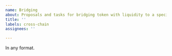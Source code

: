 ```yaml
---
name: Bridging
about: Proposals and tasks for bridging token with liquidity to a specific network
title: ''
labels: cross-chain
assignees: ''

---
```


In any format.
